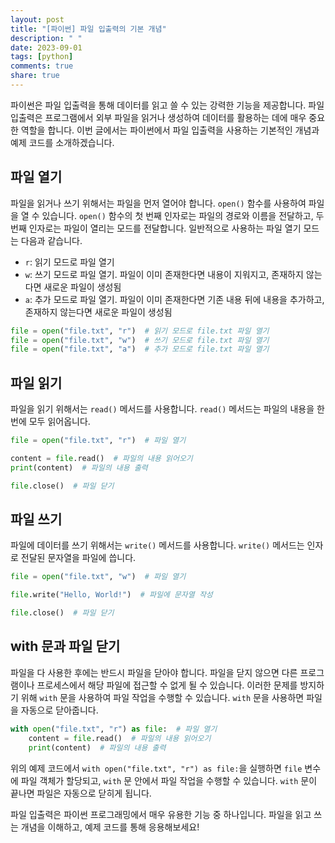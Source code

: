 ```yaml
---
layout: post
title: "[파이썬] 파일 입출력의 기본 개념"
description: " "
date: 2023-09-01
tags: [python]
comments: true
share: true
---
```


파이썬은 파일 입출력을 통해 데이터를 읽고 쓸 수 있는 강력한 기능을 제공합니다. 파일 입출력은 프로그램에서 외부 파일을 읽거나 생성하여 데이터를 활용하는 데에 매우 중요한 역할을 합니다. 이번 글에서는 파이썬에서 파일 입출력을 사용하는 기본적인 개념과 예제 코드를 소개하겠습니다.

## 파일 열기

파일을 읽거나 쓰기 위해서는 파일을 먼저 열어야 합니다. `open()` 함수를 사용하여 파일을 열 수 있습니다. `open()` 함수의 첫 번째 인자로는 파일의 경로와 이름을 전달하고, 두 번째 인자로는 파일이 열리는 모드를 전달합니다. 일반적으로 사용하는 파일 열기 모드는 다음과 같습니다.

- `r`: 읽기 모드로 파일 열기
- `w`: 쓰기 모드로 파일 열기. 파일이 이미 존재한다면 내용이 지워지고, 존재하지 않는다면 새로운 파일이 생성됨
- `a`: 추가 모드로 파일 열기. 파일이 이미 존재한다면 기존 내용 뒤에 내용을 추가하고, 존재하지 않는다면 새로운 파일이 생성됨

```python
file = open("file.txt", "r")  # 읽기 모드로 file.txt 파일 열기
file = open("file.txt", "w")  # 쓰기 모드로 file.txt 파일 열기
file = open("file.txt", "a")  # 추가 모드로 file.txt 파일 열기
```

## 파일 읽기

파일을 읽기 위해서는 `read()` 메서드를 사용합니다. `read()` 메서드는 파일의 내용을 한 번에 모두 읽어옵니다.

```python
file = open("file.txt", "r")  # 파일 열기

content = file.read()  # 파일의 내용 읽어오기
print(content)  # 파일의 내용 출력

file.close()  # 파일 닫기
```

## 파일 쓰기

파일에 데이터를 쓰기 위해서는 `write()` 메서드를 사용합니다. `write()` 메서드는 인자로 전달된 문자열을 파일에 씁니다.

```python
file = open("file.txt", "w")  # 파일 열기

file.write("Hello, World!")  # 파일에 문자열 작성

file.close()  # 파일 닫기
```

## with 문과 파일 닫기

파일을 다 사용한 후에는 반드시 파일을 닫아야 합니다. 파일을 닫지 않으면 다른 프로그램이나 프로세스에서 해당 파일에 접근할 수 없게 될 수 있습니다. 이러한 문제를 방지하기 위해 `with` 문을 사용하여 파일 작업을 수행할 수 있습니다. `with` 문을 사용하면 파일을 자동으로 닫아줍니다.

```python
with open("file.txt", "r") as file:  # 파일 열기
    content = file.read()  # 파일의 내용 읽어오기
    print(content)  # 파일의 내용 출력
```

위의 예제 코드에서 `with open("file.txt", "r") as file:`을 실행하면 `file` 변수에 파일 객체가 할당되고, `with` 문 안에서 파일 작업을 수행할 수 있습니다. `with` 문이 끝나면 파일은 자동으로 닫히게 됩니다.

파일 입출력은 파이썬 프로그래밍에서 매우 유용한 기능 중 하나입니다. 파일을 읽고 쓰는 개념을 이해하고, 예제 코드를 통해 응용해보세요!